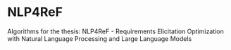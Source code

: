 # NLP4ReF
Algorithms for the thesis: NLP4ReF - Requirements Elicitation Optimization with Natural Language Processing and Large Language Models
